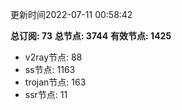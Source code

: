 更新时间2022-07-11 00:58:42

**总订阅: 73**
**总节点: 3744**
**有效节点: 1425**
- v2ray节点: 88
- ss节点: 1163
- trojan节点: 163
- ssr节点: 11
